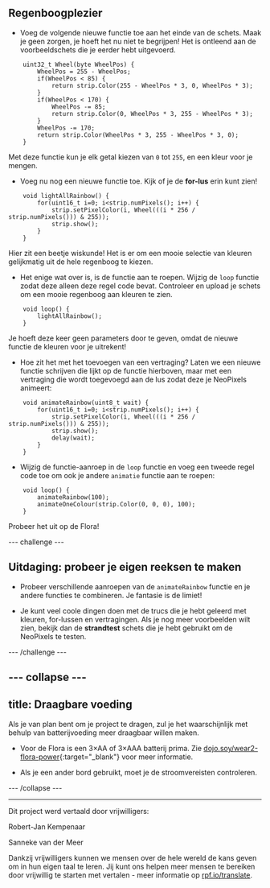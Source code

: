 ## Regenboogplezier

+ Voeg de volgende nieuwe functie toe aan het einde van de schets. Maak je geen zorgen, je hoeft het nu niet te begrijpen! Het is ontleend aan de voorbeeldschets die je eerder hebt uitgevoerd.


```
    uint32_t Wheel(byte WheelPos) {
        WheelPos = 255 - WheelPos;
        if(WheelPos < 85) {
            return strip.Color(255 - WheelPos * 3, 0, WheelPos * 3);
        }
        if(WheelPos < 170) {
            WheelPos -= 85;
            return strip.Color(0, WheelPos * 3, 255 - WheelPos * 3);
        }
        WheelPos -= 170;
        return strip.Color(WheelPos * 3, 255 - WheelPos * 3, 0);
    }
```

Met deze functie kun je elk getal kiezen van `0` tot `255`, en een kleur voor je mengen.

+ Voeg nu nog een nieuwe functie toe. Kijk of je de **for-lus** erin kunt zien!

```
    void lightAllRainbow() {
        for(uint16_t i=0; i<strip.numPixels(); i++) {
            strip.setPixelColor(i, Wheel(((i * 256 / strip.numPixels())) & 255));
            strip.show();
        }
    }
```

Hier zit een beetje wiskunde! Het is er om een mooie selectie van kleuren gelijkmatig uit de hele regenboog te kiezen.

+ Het enige wat over is, is de functie aan te roepen. Wijzig de `loop` functie zodat deze alleen deze regel code bevat. Controleer en upload je schets om een mooie regenboog aan kleuren te zien.

```
    void loop() {
        lightAllRainbow();
    }
```

Je hoeft deze keer geen parameters door te geven, omdat de nieuwe functie de kleuren voor je uitrekent!

+ Hoe zit het met het toevoegen van een vertraging? Laten we een nieuwe functie schrijven die lijkt op de functie hierboven, maar met een vertraging die wordt toegevoegd aan de lus zodat deze je NeoPixels animeert:

```
    void animateRainbow(uint8_t wait) {
        for(uint16_t i=0; i<strip.numPixels(); i++) {
            strip.setPixelColor(i, Wheel(((i * 256 / strip.numPixels())) & 255));
            strip.show();
            delay(wait);
        }
    }
```

+ Wijzig de functie-aanroep in de `loop` functie en voeg een tweede regel code toe om ook je andere `animatie` functie aan te roepen:

```
    void loop() {
        animateRainbow(100);
        animateOneColour(strip.Color(0, 0, 0), 100);
    }
```

Probeer het uit op de Flora!

--- challenge ---

## Uitdaging: probeer je eigen reeksen te maken

+ Probeer verschillende aanroepen van de `animateRainbow` functie en je andere functies te combineren. Je fantasie is de limiet!

+ Je kunt veel coole dingen doen met de trucs die je hebt geleerd met kleuren, for-lussen en vertragingen. Als je nog meer voorbeelden wilt zien, bekijk dan de **strandtest** schets die je hebt gebruikt om de NeoPixels te testen.

--- /challenge ---

--- collapse ---
---
title: Draagbare voeding
---

Als je van plan bent om je project te dragen, zul je het waarschijnlijk met behulp van batterijvoeding meer draagbaar willen maken.

+ Voor de Flora is een 3×AA of 3×AAA batterij prima. Zie [dojo.soy/wear2-flora-power](http://dojo.soy/wear2-flora-power){:target="_blank"} voor meer informatie.

+ Als je een ander bord gebruikt, moet je de stroomvereisten controleren.

--- /collapse ---

***

Dit project werd vertaald door vrijwilligers:

Robert-Jan Kempenaar

Sanneke van der Meer

Dankzij vrijwilligers kunnen we mensen over de hele wereld de kans geven om in hun eigen taal te leren. Jij kunt ons helpen meer mensen te bereiken door vrijwillig te starten met vertalen - meer informatie op [rpf.io/translate](https://rpf.io/translate).
